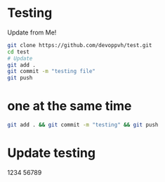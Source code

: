 # Testing

Update from Me!

```bash
git clone https://github.com/devoppvh/test.git
cd test
# Update 
git add .
git commit -m "testing file"
git push 
```

# one at the same time

```bash
git add . && git commit -m "testing" && git push
```

# Update testing

1234
56789
